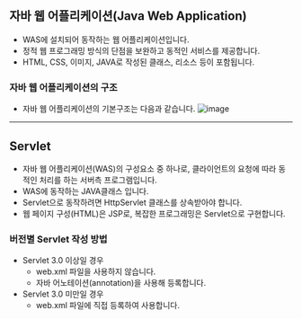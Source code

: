 ## 자바 웹 어플리케이션(Java Web Application)

- WAS에 설치되어 동작하는 웹 어플리케이션입니다.
- 정적 웹 프로그래밍 방식의 단점을 보완하고 동적인 서비스를 제공합니다.
- HTML, CSS, 이미지, JAVA로 작성된 클래스, 리소스 등이 포함됩니다.

### 자바 웹 어플리케이션의 구조

- 자바 웹 어플리케이션의 기본구조는 다음과 같습니다.
![image](https://user-images.githubusercontent.com/46203866/91865811-bc8b5780-ecac-11ea-9ccd-998dab4e8dda.png)

--- 

## Servlet

- 자바 웹 어플리케이션(WAS)의 구성요소 중 하나로, 클라이언트의 요청에 따라 동적인 처리를 하는 서버측 프로그램입니다.
- WAS에 동작하는 JAVA클래스 입니다.
- Servlet으로 동작하려면 HttpServlet 클래스를 상속받아야 합니다.
- 웹 페이지 구성(HTML)은 JSP로, 복잡한 프로그래밍은 Servlet으로 구현합니다.

### 버전별 Servlet 작성 방법

- Servlet 3.0 이상일 경우
    - web.xml 파일을 사용하지 않습니다.
    - 자바 어노테이션(annotation)을 사용해 등록합니다.
- Servlet 3.0 미만일 경우
    - web.xml 파일에 직접 등록하여 사용합니다.
